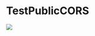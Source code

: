 # TestPublicCORS

<a href="https://portal.azure.com/#create/Microsoft.Template/uri/https%3A%2F%2Fraw.githubusercontent.com%2Fmaverick126%2FTestPublicCORS%2Fmain%2Fazuredeploy.json" target="_blank">
    <img src="http://azuredeploy.net/deploybutton.png"/>
</a>

